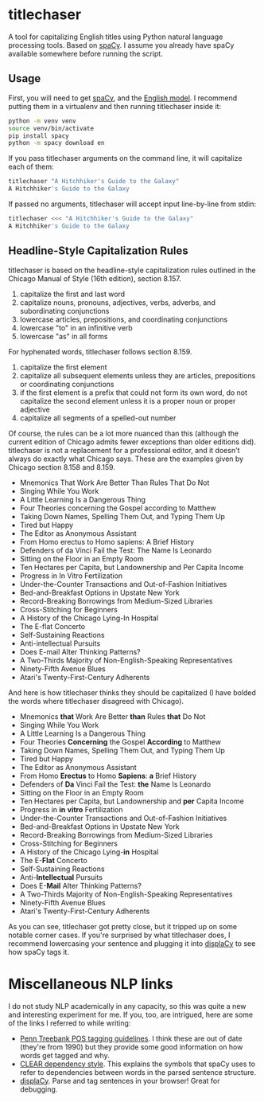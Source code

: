 # titlechaser

A tool for capitalizing English titles using Python natural language processing tools. Based on [spaCy](https://spacy.io). I assume you already have spaCy available somewhere before running the script.

## Usage

First, you will need to get [spaCy](https://spacy.io/docs/usage/), and the [English model](https://spacy.io/docs/usage/models). I recommend putting them in a virtualenv and then running titlechaser inside it:

```bash
python -m venv venv
source venv/bin/activate
pip install spacy
python -m spacy download en
```

If you pass titlechaser arguments on the command line, it will capitalize each of them:

```bash
titlechaser "A Hitchhiker's Guide to the Galaxy"
A Hitchhiker's Guide to the Galaxy
```

If passed no arguments, titlechaser will accept input line-by-line from stdin:

```bash
titlechaser <<< "A Hitchhiker's Guide to the Galaxy"
A Hitchhiker's Guide to the Galaxy
```

## Headline-Style Capitalization Rules

titlechaser is based on the headline-style capitalization rules outlined in the Chicago Manual of Style (16th edition), section 8.157.

1. capitalize the first and last word
2. capitalize nouns, pronouns, adjectives, verbs, adverbs, and subordinating conjunctions
3. lowercase articles, prepositions, and coordinating conjunctions
4. lowercase "to" in an infinitive verb
5. lowercase "as" in all forms

For hyphenated words, titlechaser follows section 8.159.

1. capitalize the first element
2. capitalize all subsequent elements unless they are articles, prepositions or coordinating conjunctions
3. if the first element is a prefix that could not form its own word, do not capitalize the second element unless it is a proper noun or proper adjective
4. capitalize all segments of a spelled-out number

Of course, the rules can be a lot more nuanced than this (although the current edition of Chicago admits fewer exceptions than older editions did). titlechaser is not a replacement for a professional editor, and it doesn't always do exactly what Chicago says. These are the examples given by Chicago section 8.158 and 8.159.

- Mnemonics That Work Are Better Than Rules That Do Not
- Singing While You Work
- A Little Learning Is a Dangerous Thing
- Four Theories concerning the Gospel according to Matthew
- Taking Down Names, Spelling Them Out, and Typing Them Up
- Tired but Happy
- The Editor as Anonymous Assistant
- From Homo erectus to Homo sapiens: A Brief History
- Defenders of da Vinci Fail the Test: The Name Is Leonardo
- Sitting on the Floor in an Empty Room
- Ten Hectares per Capita, but Landownership and Per Capita Income
- Progress in In Vitro Fertilization
- Under-the-Counter Transactions and Out-of-Fashion Initiatives
- Bed-and-Breakfast Options in Upstate New York
- Record-Breaking Borrowings from Medium-Sized Libraries
- Cross-Stitching for Beginners
- A History of the Chicago Lying-In Hospital
- The E-flat Concerto
- Self-Sustaining Reactions
- Anti-intellectual Pursuits
- Does E-mail Alter Thinking Patterns?
- A Two-Thirds Majority of Non-English-Speaking Representatives
- Ninety-Fifth Avenue Blues
- Atari's Twenty-First-Century Adherents

And here is how titlechaser thinks they should be capitalized (I have bolded the words where titlechaser disagreed with Chicago).

- Mnemonics **that** Work Are Better **than** Rules **that** Do Not
- Singing While You Work
- A Little Learning Is a Dangerous Thing
- Four Theories **Concerning** the Gospel **According** to Matthew
- Taking Down Names, Spelling Them Out, and Typing Them Up
- Tired but Happy
- The Editor as Anonymous Assistant
- From Homo **Erectus** to Homo **Sapiens**: **a** Brief History
- Defenders of **Da** Vinci Fail the Test: **the** Name Is Leonardo
- Sitting on the Floor in an Empty Room
- Ten Hectares per Capita, but Landownership and **per** Capita Income
- Progress in **in** **vitro** Fertilization
- Under-the-Counter Transactions and Out-of-Fashion Initiatives
- Bed-and-Breakfast Options in Upstate New York
- Record-Breaking Borrowings from Medium-Sized Libraries
- Cross-Stitching for Beginners
- A History of the Chicago Lying-**in** Hospital
- The E-**Flat** Concerto
- Self-Sustaining Reactions
- Anti-**Intellectual** Pursuits
- Does E-**Mail** Alter Thinking Patterns?
- A Two-Thirds Majority of Non-English-Speaking Representatives
- Ninety-Fifth Avenue Blues
- Atari's Twenty-First-Century Adherents

As you can see, titlechaser got pretty close, but it tripped up on some notable corner cases. If you're surprised by what titlechaser does, I recommend lowercasing your sentence and plugging it into [displaCy](https://demos.explosion.ai/displacy/) to see how spaCy tags it.

# Miscellaneous NLP links

I do not study NLP academically in any capacity, so this was quite a new and interesting experiment for me. If you, too, are intrigued, here are some of the links I referred to while writing:

- [Penn Treebank POS tagging guidelines](http://repository.upenn.edu/cgi/viewcontent.cgi?article=1603&context=cis_reports). I think these are out of date (they're from 1990) but they provide some good information on how words get tagged and why.
- [CLEAR dependency style](http://www.mathcs.emory.edu/~choi/doc/clear-dependency-2012.pdf). This explains the symbols that spaCy uses to refer to dependencies between words in the parsed sentence structure.
- [displaCy](https://demos.explosion.ai/displacy/). Parse and tag sentences in your browser! Great for debugging.
